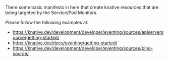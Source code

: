There some basic manifests in here that create knative resources that are being targeted by the Service/Pod Monitors.

Please follow the following examples at:
- https://knative.dev/development/developer/eventing/sources/apiserversource/getting-started/
- https://knative.dev/docs/eventing/getting-started/
- https://knative.dev/development/developer/eventing/sources/ping-source/
